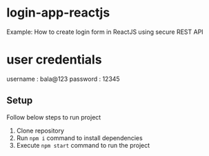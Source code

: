 # login-app-reactjs
Example: How to create login form in ReactJS using secure REST API

# user credentials
username : bala@123
password : 12345

## Setup
Follow below steps to run project

1. Clone repository
2. Run `npm i` command to install dependencies
3. Execute `npm start` command to run the project


